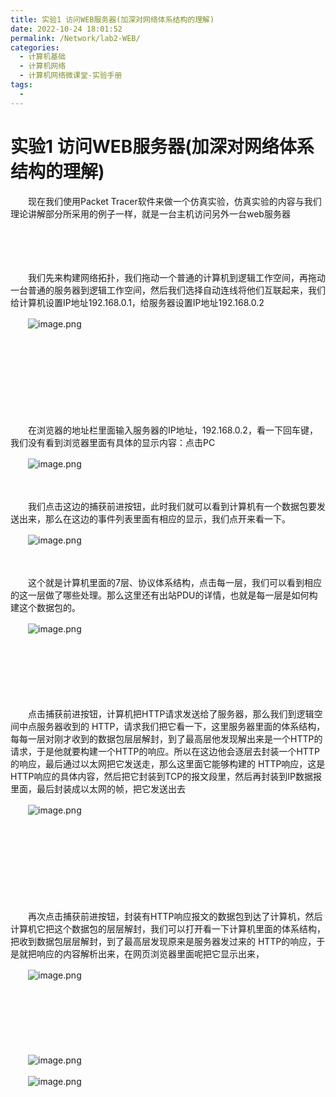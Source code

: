 ```yaml
---
title: 实验1 访问WEB服务器(加深对网络体系结构的理解)
date: 2022-10-24 18:01:52
permalink: /Network/lab2-WEB/
categories:
  - 计算机基础
  - 计算机网络
  - 计算机网络微课堂-实验手册
tags:
  - 
---
```

# 实验1 访问WEB服务器(加深对网络体系结构的理解)

　　现在我们使用Packet Tracer软件来做一个仿真实验，仿真实验的内容与我们理论讲解部分所采用的例子一样，就是一台主机访问另外一台web服务器

　　‍

　　‍

　　我们先来构建网络拓扑，我们拖动一个普通的计算机到逻辑工作空间，再拖动一台普通的服务器到逻辑工作空间，然后我们选择自动连线将他们互联起来，我们给计算机设置IP地址192.168.0.1，给服务器设置IP地址192.168.0.2

　　![image.png](https://image.peterjxl.com/blog/image-20211226154823-ywb4elv.png)

　　‍

　　‍

　　‍

　　‍

　　在浏览器的地址栏里面输入服务器的IP地址，192.168.0.2，看一下回车键，我们没有看到浏览器里面有具体的显示内容：点击PC

　　![image.png](https://image.peterjxl.com/blog/image-20211226155049-xs9n2rb.png)

　　‍

　　我们点击这边的捕获前进按钮，此时我们就可以看到计算机有一个数据包要发送出来，那么在这边的事件列表里面有相应的显示，我们点开来看一下。

　　![image.png](https://image.peterjxl.com/blog/image-20211226155308-6be4tcb.png)

　　‍

　　这个就是计算机里面的7层、协议体系结构，点击每一层，我们可以看到相应的这一层做了哪些处理。那么这里还有出站PDU的详情，也就是每一层是如何构建这个数据包的。

　　![image.png](https://image.peterjxl.com/blog/image-20211226155554-5p60kag.png)

　　‍

　　‍

　　‍

　　点击捕获前进按钮，计算机把HTTP请求发送给了服务器，那么我们到逻辑空间中点服务器收到的 HTTP，请求我们把它看一下，这里服务器里面的体系结构，每每一层对刚才收到的数据包层层解封，到了最高层他发现解出来是一个HTTP的请求，于是他就要构建一个HTTP的响应。所以在这边他会逐层去封装一个HTTP的响应，最后通过以太网把它发送走，那么这里面它能够构建的 HTTP响应，这是HTTP响应的具体内容，然后把它封装到TCP的报文段里，然后再封装到IP数据报里面，最后封装成以太网的帧，把它发送出去

　　![image.png](https://image.peterjxl.com/blog/image-20211226155612-xglv8o9.png)

　　‍

　　‍

　　‍

　　‍

　　再次点击捕获前进按钮，封装有HTTP响应报文的数据包到达了计算机，然后计算机它把这个数据包的层层解封，我们可以打开看一下计算机里面的体系结构，把收到数据包层层解封，到了最高层发现原来是服务器发过来的 HTTP的响应，于是就把响应的内容解析出来，在网页浏览器里面呢把它显示出来，

　　![image.png](https://image.peterjxl.com/blog/image-20211226155657-ufp9786.png)

　　‍

　　‍

　　‍

　　![image.png](https://image.peterjxl.com/blog/image-20211226155732-vymd7cq.png)

　　![image.png](https://image.peterjxl.com/blog/image-20211226160532-q90wx8u.png)
